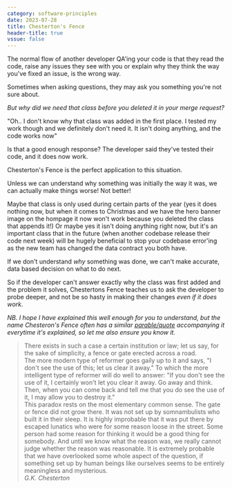 ```yaml
---
category: software-principles
date: 2023-07-28
title: Chesterton's Fence
header-title: true
vssue: false
---
```


The normal flow of another developer QA'ing your code is that they read the code, raise any issues they see with you or explain why they think the way you've fixed an issue, is the wrong way.

Sometimes when asking questions, they may ask you something you're not sure about.

*But why did we need that class before you deleted it in your merge request?*

"Oh.. I don't know why that class was added in the first place. I tested my work though and we definitely don't need it. It isn't doing anything, and the code works now"

Is that a good enough response? The developer said they've tested their code, and it does now work.

Chesterton's Fence is the perfect application to this situation.

Unless we can understand why something was initially the way it was, we can actually make things worse! Not better!

Maybe that class is only used during certain parts of the year (yes it does nothing now, but when it comes to Christmas and we have the hero banner image on the hompage it now won't work because you deleted the class that appends it!) Or maybe yes it isn't doing anything right now, but it's an important class that in the future (when another codebase release their code next week) will be hugely beneficial to stop your codebase error'ing as the new team has changed the data contract you both have.

If we don't understand *why* something was done, we can't make accurate, data based decision on what to do next.

So if the developer can't answer exactly why the class was first added and the problem it solves, Chestertons Fence teaches us to ask the developer to probe deeper, and not be so hasty in making their changes *even if it does work*.

*NB. I hope I have explained this well enough for you to understand, but the name Chesteron's Fence often has a similar [parable/quote](https://www.goodreads.com/quotes/833466-in-the-matter-of-reforming-things-as-distinct-from-deforming) accompanying it everytime it's explained, so let me also ensure you know it.*

> There exists in such a case a certain institution or law; let us say, for the sake of simplicity, a fence or gate erected across a road.  
The more modern type of reformer goes gaily up to it and says, "I don't see the use of this; let us clear it away." To which the more intelligent type of reformer will do well to answer: "If you don't see the use of it, I certainly won't let you clear it away. Go away and think. Then, when you can come back and tell me that you do see the use of it, I may allow you to destroy it."  
This paradox rests on the most elementary common sense. The gate or fence did not grow there. It was not set up by somnambulists who built it in their sleep. It is highly improbable that it was put there by escaped lunatics who were for some reason loose in the street. Some person had some reason for thinking it would be a good thing for somebody. And until we know what the reason was, we really cannot judge whether the reason was reasonable. It is extremely probable that we have overlooked some whole aspect of the question, if something set up by human beings like ourselves seems to be entirely meaningless and mysterious.  
<cite>G.K. Chesterton</cite>